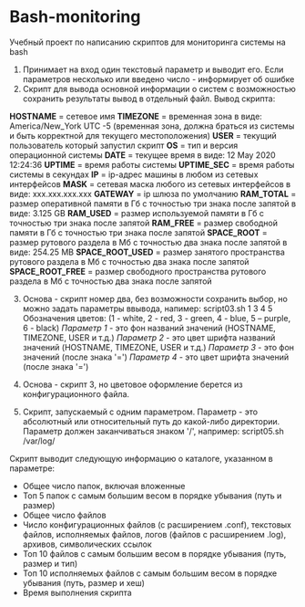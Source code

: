 # Bash-monitoring

Учебный проект по написанию скриптов для мониторинга системы на bash

1. Принимает на вход один текстовый параметр и выводит его. Если параметров несколько или введено число - информирует об ошибке
2. Скрипт для вывода основной информации о систем с возможностью сохранить результаты вывод в отдельный файл. Вывод скрипта:
   
**HOSTNAME** = сетевое имя
**TIMEZONE** = временная зона в виде: America/New_York UTC -5 (временная зона, должна браться из системы и быть корректной для текущего местоположения)
**USER** = текущий пользователь который запустил скрипт
**OS** = тип и версия операционной системы
**DATE** = текущее время в виде: 12 May 2020 12:24:36
**UPTIME** = время работы системы
**UPTIME_SEC** = время работы системы в секундах
**IP** = ip-адрес машины в любом из сетевых интерфейсов
**MASK** = сетевая маска любого из сетевых интерфейсов в виде: xxx.xxx.xxx.xxx
**GATEWAY** = ip шлюза по умолчанию
**RAM_TOTAL** = размер оперативной памяти в Гб c точностью три знака после запятой в виде: 3.125 GB
**RAM_USED** = размер используемой памяти в Гб c точностью три знака после запятой
**RAM_FREE** = размер свободной памяти в Гб c точностью три знака после запятой
**SPACE_ROOT** = размер рутового раздела в Mб с точностью два знака после запятой в виде: 254.25 MB
**SPACE_ROOT_USED** = размер занятого пространства рутового раздела в Mб с точностью два знака после запятой
**SPACE_ROOT_FREE** = размер свободного пространства рутового раздела в Mб с точностью два знака после запятой

3. Основа - скрипт номер два, без возможности сохранить выбор, но можно задать параметры ввывода, напимер:
   script03.sh 1 3 4 5
Обозначения цветов: (1 - white, 2 - red, 3 - green, 4 - blue, 5 – purple, 6 - black)
*Параметр 1* - это фон названий значений (HOSTNAME, TIMEZONE, USER и т.д.)
*Параметр 2* - это цвет шрифта названий значений (HOSTNAME, TIMEZONE, USER и т.д.)
*Параметр 3* - это фон значений (после знака '=')
*Параметр 4* - это цвет шрифта значений (после знака '=')

4. Основа - скрипт 3, но цветовое оформление берется из конфигурационного файла.
  
5. Скрипт, запускаемый с одним параметром. 
Параметр - это абсолютный или относительный путь до какой-либо директории. Параметр должен заканчиваться знаком '/', например:
script05.sh /var/log/

Скрипт выводит следующую информацию о каталоге, указанном в параметре:
- Общее число папок, включая вложенные
- Топ 5 папок с самым большим весом в порядке убывания (путь и размер)
- Общее число файлов
- Число конфигурационных файлов (с расширением .conf), текстовых файлов, исполняемых файлов, логов (файлов с расширением .log), архивов, символических ссылок
- Топ 10 файлов с самым большим весом в порядке убывания (путь, размер и тип)
- Топ 10 исполняемых файлов с самым большим весом в порядке убывания (путь, размер и хеш)
- Время выполнения скрипта

